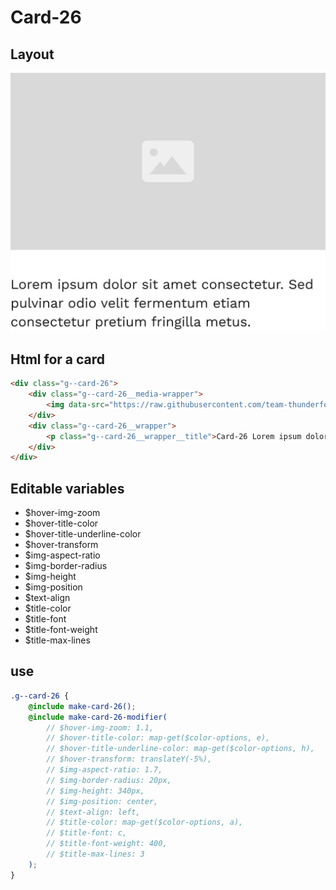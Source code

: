 # Card-26

## Layout

![alt text][card-26]

[card-26]: /src/img/global-components/card/card-26.jpg

## Html for a card

```html
<div class="g--card-26">
    <div class="g--card-26__media-wrapper">
        <img data-src="https://raw.githubusercontent.com/team-thunderfoot/ui/main/src/img/global-components/img-placeholder.jpg" src="/src/img/global-components/placeholder.jpg" alt="alt text" class="g--card-26__media-wrapper__media g--lazy-01" />
    </div>
    <div class="g--card-26__wrapper">
        <p class="g--card-26__wrapper__title">Card-26 Lorem ipsum dolor sit amet consectetur. Sed pulvinar odio velit fermentum etiam consectetur pretium fringilla metus.</p>
    </div>
</div>
```

## Editable variables

- $hover-img-zoom
- $hover-title-color
- $hover-title-underline-color
- $hover-transform
- $img-aspect-ratio
- $img-border-radius
- $img-height
- $img-position
- $text-align
- $title-color
- $title-font
- $title-font-weight
- $title-max-lines

## use

```scss
.g--card-26 {
    @include make-card-26();
    @include make-card-26-modifier(
        // $hover-img-zoom: 1.1,
        // $hover-title-color: map-get($color-options, e),
        // $hover-title-underline-color: map-get($color-options, h),
        // $hover-transform: translateY(-5%),
        // $img-aspect-ratio: 1.7,
        // $img-border-radius: 20px,
        // $img-height: 340px,
        // $img-position: center,
        // $text-align: left,
        // $title-color: map-get($color-options, a),
        // $title-font: c,
        // $title-font-weight: 400,
        // $title-max-lines: 3
    );
}
```
